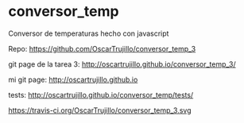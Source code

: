 # conversor_temp
Conversor de temperaturas hecho con javascript

Repo: https://github.com/OscarTrujillo/conversor_temp_3

git page de la tarea 3: http://oscartrujillo.github.io/conversor_temp_3/

mi git page: http://oscartrujillo.github.io

tests: http://oscartrujillo.github.io/conversor_temp/tests/


https://travis-ci.org/OscarTrujillo/conversor_temp_3.svg